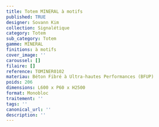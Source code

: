 ```yaml
---
title: Totem MINERAL à motifs 
published: TRUE
designer: Sovann Kim
collection: Signalétique
category: Totem
sub_category: Totem
gamme: MINERAL
finitions: à motifs
cover_image: ''
caroussel: []
filaire: []
reference: TOMINER0102
materiau: Béton Fibré à Ultra-hautes Performances (BFUP)
poids: 206
dimensions: L600 x P60 x H2500 
format: Monobloc
traitement: ''
tags: ''
canonical_url: ''
description: ''
---
```

